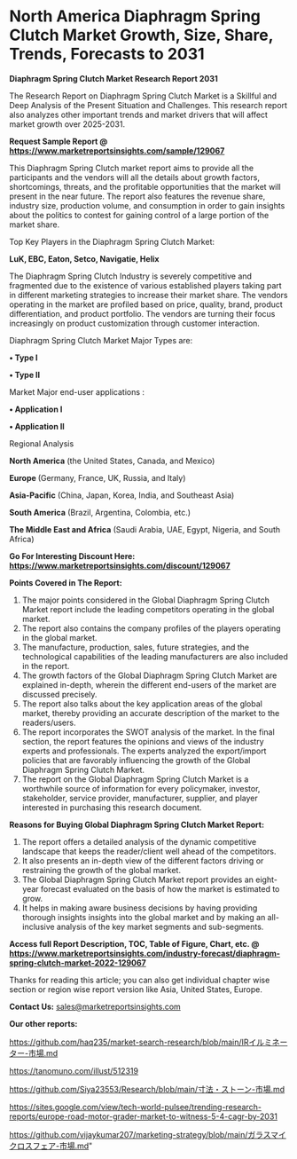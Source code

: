 # North America Diaphragm Spring Clutch Market Growth, Size, Share, Trends, Forecasts to 2031

<strong>Diaphragm Spring Clutch Market Research Report 2031</strong>

The Research Report on Diaphragm Spring Clutch Market is a Skillful and Deep Analysis of the Present Situation and Challenges. This research report also analyzes other important trends and market drivers that will affect market growth over 2025-2031.

<strong>Request Sample Report @ <a href=https://www.marketreportsinsights.com/sample/129067>https://www.marketreportsinsights.com/sample/129067</a></strong>

This Diaphragm Spring Clutch market report aims to provide all the participants and the vendors will all the details about growth factors, shortcomings, threats, and the profitable opportunities that the market will present in the near future. The report also features the revenue share, industry size, production volume, and consumption in order to gain insights about the politics to contest for gaining control of a large portion of the market share.

Top Key Players in the Diaphragm Spring Clutch Market:

<strong>LuK, EBC, Eaton, Setco, Navigatie, Helix</strong>

The Diaphragm Spring Clutch Industry is severely competitive and fragmented due to the existence of various established players taking part in different marketing strategies to increase their market share. The vendors operating in the market are profiled based on price, quality, brand, product differentiation, and product portfolio. The vendors are turning their focus increasingly on product customization through customer interaction.

Diaphragm Spring Clutch Market Major Types are:

<strong>• Type I

• Type II</strong>

Market Major end-user applications :

<strong>• Application I

• Application II</strong>

Regional Analysis

</u><strong><b>North America</b></strong> (the United States, Canada, and Mexico)

<strong><b>Europe </b></strong>(Germany, France, UK, Russia, and Italy)

<strong><b>Asia-Pacific</b></strong> (China, Japan, Korea, India, and Southeast Asia)

<strong><b>South America</b></strong> (Brazil, Argentina, Colombia, etc.)

<strong><b>The Middle East and Africa</b></strong> (Saudi Arabia, UAE, Egypt, Nigeria, and South Africa)

<strong>Go For Interesting Discount Here: <a href=https://www.marketreportsinsights.com/discount/129067>https://www.marketreportsinsights.com/discount/129067</a></strong>

<strong>Points Covered in The Report:</strong>
<ol>
  <li>The major points considered in the Global Diaphragm Spring Clutch Market report include the leading competitors operating in the global market.</li>
  <li>The report also contains the company profiles of the players operating in the global market.</li>
  <li>The manufacture, production, sales, future strategies, and the technological capabilities of the leading manufacturers are also included in the report.</li>
  <li>The growth factors of the Global Diaphragm Spring Clutch Market are explained in-depth, wherein the different end-users of the market are discussed precisely.</li>
  <li>The report also talks about the key application areas of the global market, thereby providing an accurate description of the market to the readers/users.</li>
  <li>The report incorporates the SWOT analysis of the market. In the final section, the report features the opinions and views of the industry experts and professionals. The experts analyzed the export/import policies that are favorably influencing the growth of the Global Diaphragm Spring Clutch Market.</li>
  <li>The report on the Global Diaphragm Spring Clutch Market is a worthwhile source of information for every policymaker, investor, stakeholder, service provider, manufacturer, supplier, and player interested in purchasing this research document.</li>
</ol>
<strong>Reasons for Buying Global Diaphragm Spring Clutch Market Report:</strong>

<ol>
  <li>The report offers a detailed analysis of the dynamic competitive landscape that keeps the reader/client well ahead of the competitors.</li>
  <li>It also presents an in-depth view of the different factors driving or restraining the growth of the global market.</li>
  <li>The Global Diaphragm Spring Clutch Market report provides an eight-year forecast evaluated on the basis of how the market is estimated to grow.</li>
  <li>It helps in making aware business decisions by having providing thorough insights insights into the global market and by making an all-inclusive analysis of the key market segments and sub-segments.</li>
</ol>
<strong>Access full Report Description, TOC, Table of Figure, Chart, etc. @ <a href=https://www.marketreportsinsights.com/industry-forecast/diaphragm-spring-clutch-market-2022-129067>https://www.marketreportsinsights.com/industry-forecast/diaphragm-spring-clutch-market-2022-129067</a></strong>


Thanks for reading this article; you can also get individual chapter wise section or region wise report version like Asia, United States, Europe.

<strong>Contact Us:</strong>
sales@marketreportsinsights.com

<strong>Our other reports:</strong>

<a href=https://github.com/haq235/market-search-research/blob/main/IRイルミネーター-市場.md>https://github.com/haq235/market-search-research/blob/main/IRイルミネーター-市場.md</a>

<a href=https://tanomuno.com/illust/512319>https://tanomuno.com/illust/512319</a>

<a href=https://github.com/Siya23553/Research/blob/main/寸法・ストーン-市場.md>https://github.com/Siya23553/Research/blob/main/寸法・ストーン-市場.md</a>

<a href=https://sites.google.com/view/tech-world-pulsee/trending-research-reports/europe-road-motor-grader-market-to-witness-5-4-cagr-by-2031>https://sites.google.com/view/tech-world-pulsee/trending-research-reports/europe-road-motor-grader-market-to-witness-5-4-cagr-by-2031</a>

<a href=https://github.com/vijaykumar207/marketing-strategy/blob/main/ガラスマイクロスフェア-市場.md>https://github.com/vijaykumar207/marketing-strategy/blob/main/ガラスマイクロスフェア-市場.md</a>"
